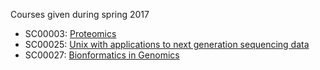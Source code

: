 Courses given during spring 2017

  * SC00003: [Proteomics](https://github.com/bcfgothenburg/VT17/wiki/Proteomics)
  * SC00025: [Unix with applications to next generation sequencing data ](https://github.com/bcfgothenburg/VT17/wiki/Unix-with-applications-to-next-generation-sequencing-data)
  * SC00027: [Bionformatics in Genomics](https://github.com/bcfgothenburg/VT17/wiki/Bioinformatics-in-Genomics)
